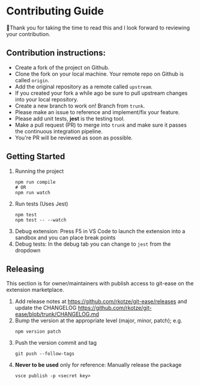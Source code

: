 # Contributing Guide

👋Thank you for taking the time to read this and I look forward to reviewing your contribution.

## Contribution instructions:

- Create a fork of the project on Github.
- Clone the fork on your local machine. Your remote repo on Github is called `origin`.
- Add the original repository as a remote called `upstream`.
- If you created your fork a while ago be sure to pull upstream changes into your local repository.
- Create a new branch to work on! Branch from `trunk`.
- Please make an issue to reference and implement/fix your feature.
- Please add unit tests, **jest** is the testing tool.
- Make a pull request (PR) to merge into `trunk` and make sure it passes the continuous integration pipeline.
- You're PR will be reviewed as soon as possible.
  
## Getting Started

1. Running the project
   ```
   npm run compile
   # OR
   npm run watch
   ```
1. Run tests (Uses Jest)
   ```
   npm test
   npm test -- --watch
   ```
1. Debug extension:
   Press F5 in VS Code to launch the extension into a sandbox and you can place break points
1. Debug tests: In the debug tab you can change to `jest` from the dropdown

## Releasing

This section is for owner/maintainers with publish access to git-ease on the extension marketplace.

1. Add release notes at https://github.com/rkotze/git-ease/releases and update the CHANGELOG https://github.com/rkotze/git-ease/blob/trunk/CHANGELOG.md
1. Bump the version at the appropriate level (major, minor, patch); e.g.
   ```
   npm version patch
   ```
1. Push the version commit and tag
   ```
   git push --follow-tags
   ```
1. **Never to be used** only for reference: Manually release the package
   ```
   vsce publish -p <secret key>
   ```
